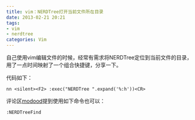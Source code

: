 ```yaml
---
title: vim：NERDTree打开当前文件所在目录
date: 2013-02-21 20:21
tags:
- vim
- nerdtree
categories: Vim
---
```


自己使用vim编辑文件的时候，经常有需求将NERDTree定位到当前文件的目录，用了一点时间映射了一个组合快捷键，分享一下。


代码如下：

```viml
nn <silent><F2> :exec("NERDTree ".expand('%:h'))<CR>
```

评论区[modood](https://github.com/modood)提到使用如下命令也可以：

```viml
:NERDTreeFind
```
